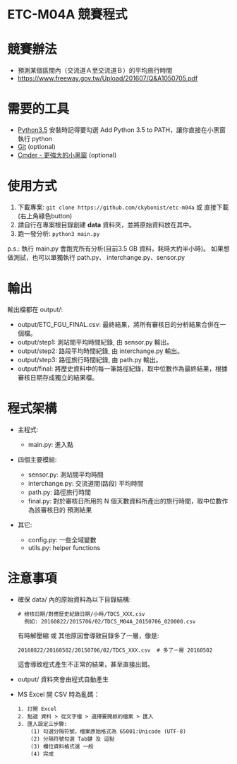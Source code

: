 # ETC-M04A 競賽程式

# 競賽辦法
- 預測某個區間內（交流道Ａ至交流道Ｂ）的平均旅行時間
- https://www.freeway.gov.tw/Upload/201607/Q&A1050705.pdf

# 需要的工具
- [Python3.5](https://www.python.org/downloads/)
  安裝時記得要勾選 Add Python 3.5 to PATH，讓你直接在小黑窗執行 python
- [Git](https://git-scm.com/download/win) (optional)
- [Cmder - 更強大的小黑窗](http://cmder.net/) (optional)


# 使用方式

1. 下載專案: `git clone https://github.com/ckybonist/etc-m04a` 或 直接下載(右上角綠色button)
2. 請自行在專案根目錄創建 **data** 資料夾，並將原始資料放在其中。
3. 跑一發分析: `python3 main.py`

  p.s.: 執行 main.py 會跑完所有分析(目前3.5 GB 資料，耗時大約半小時)。
        如果想做測試，也可以單獨執行 path.py、 interchange.py、sensor.py


# 輸出
輸出檔都在 output/:
- output/ETC_FGU_FINAL.csv: 最終結果，將所有審核日的分析結果合併在一個檔。
- output/step1: 測站間平均時間紀錄, 由 sensor.py 輸出。
- output/step2: 路段平均時間紀錄, 由 interchange.py 輸出。
- output/step3: 路徑旅行時間紀錄, 由 path.py 輸出。
- output/final: 將歷史資料中的每一筆路徑紀錄，取中位數作為最終結果，根據審核日期存成獨立的結果檔。


# 程式架構

* 主程式:
  - main.py: 進入點

* 四個主要模組:
  - sensor.py: 測站間平均時間
  - interchange.py: 交流道間(路段) 平均時間
  - path.py: 路徑旅行時間
  - final.py: 對於審核日所用的 N 個天數資料所產出的旅行時間，取中位數作為該審核日的
              預測結果

* 其它:
  - config.py: 一些全域變數
  - utils.py: helper functions

# 注意事項
- 確保 data/ 內的原始資料為以下目錄結構:
  ```
  # 檢核日期/對應歷史紀錄日期/小時/TDCS_XXX.csv
    例如: 20160822/2015706/02/TDCS_M04A_20150706_020000.csv
  ```
  有時解壓縮 或 其他原因會導致目錄多了一層，像是:

  `20160822/20160502/20150706/02/TDCS_XXX.csv  # 多了一層 20160502`

  這會導致程式產生不正常的結果，甚至直接出錯。

- output/ 資料夾會由程式自動產生

- MS Excel 開 CSV 時為亂碼：
  ```
  1. 打開 Excel
  2. 點選 資料 > 從文字檔 > 選擇要開啟的檔案 > 匯入
  3. 匯入設定三步驟:
      (1) 勾選分隔符號，檔案原始格式為 65001:Unicode (UTF-8)
      (2) 分隔符號勾選 Tab鍵 及 逗點
      (3) 欄位資料格式選 一般
      (4) 完成
  ```
